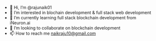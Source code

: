 - 👋 Hi, I’m @rajunaik01
- 👀 I’m interested in blochain development & full stack web development
- 🌱 I’m currently learning full stack blockchain development from iNeuron.ai
- 💞️ I’m looking to collaborate on blockchain development
- 📫 How to reach me naikraju10@gmail.com

<!---
rajunaik01/rajunaik01 is a ✨ special ✨ repository because its `README.md` (this file) appears on your GitHub profile.
You can click the Preview link to take a look at your changes.
--->
